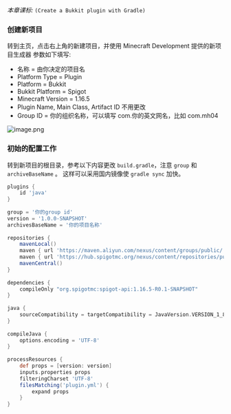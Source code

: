 *本章课标:* `(Create a Bukkit plugin with Gradle)`

### 创建新项目
转到主页，点击右上角的新建项目，并使用 Minecraft Development 提供的新项目生成器
参数如下填写:
- 名称 = 由你决定的项目名
- Platform Type = Plugin
- Platform = Bukkit
- Bukkit Platform = Spigot
- Minecraft Version = 1.16.5
- Plugin Name, Main Class, Artifact ID 不用更改
- Group ID = 你的组织名称，可以填写 com.你的英文网名，比如 com.mh04

![image.png](https://s2.loli.net/2023/08/13/Nir93XWs1pvIUoS.png)

### 初始的配置工作
转到新项目的根目录，参考以下内容更改 `build.gradle`，注意 `group` 和 `archiveBaseName` 。
这样可以采用国内镜像使 `gradle sync` 加快。  
```groovy
plugins {  
    id 'java'  
}  
  
group = '你的group id'
version = '1.0.0-SNAPSHOT'  
archivesBaseName = '你的项目名称'  
  
repositories {  
    mavenLocal()  
    maven { url 'https://maven.aliyun.com/nexus/content/groups/public/' }  
    maven { url 'https://hub.spigotmc.org/nexus/content/repositories/public/' }  
    mavenCentral()  
}
 
dependencies {  
    compileOnly "org.spigotmc:spigot-api:1.16.5-R0.1-SNAPSHOT"  
}  
  
java {  
    sourceCompatibility = targetCompatibility = JavaVersion.VERSION_1_8  
}  
  
compileJava {  
    options.encoding = 'UTF-8'  
}  
  
processResources {  
    def props = [version: version]  
    inputs.properties props  
    filteringCharset 'UTF-8'  
    filesMatching('plugin.yml') {  
        expand props  
    }
}
```

